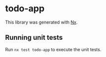 # todo-app

This library was generated with [Nx](https://nx.dev).

## Running unit tests

Run `nx test todo-app` to execute the unit tests.
